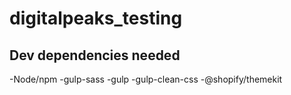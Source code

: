 # digitalpeaks_testing

## Dev dependencies needed

-Node/npm
-gulp-sass
-gulp
-gulp-clean-css
-@shopify/themekit
